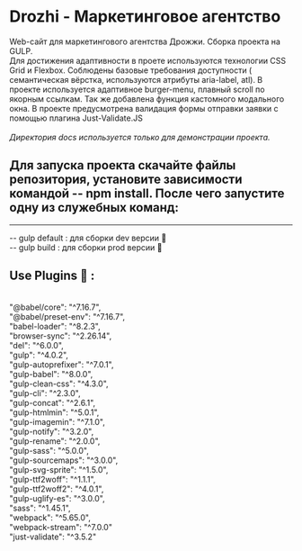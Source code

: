 # Drozhi -  Маркетинговое агентство
Web-сайт для маркетингового агентства Дрожжи. Сборка проекта на GULP. <br/>Для достижения адаптивности в проете используются технологии CSS Grid и Flexbox.
Соблюдены базовые требования доступности ( семантическая вёрстка, используются атрибуты aria-label, atl).
В проекте используется адаптивное burger-menu, плавный scroll по якорным ссылкам. 
Так же добавлена функция кастомного модального окна. В проекте предусмотрена валидация формы отправки заявки с помощью плагина Just-Validate.JS
<br/>
<br/>
*Директория docs используется только для демонстрации проекта.*
<br/>
## Для запуска проекта скачайте файлы репозитория, установите зависимости командой -- npm install. После чего запустите одну из служебных команд:

--------------------------------------------------------------------------------------------------------------------------------------------------------------------------
-- gulp default : для сборки dev версии :hammer:<br/>
-- gulp build : для сборки prod версии :handbag:


## Use Plugins :floppy_disk: :
<br/>
"@babel/core": "^7.16.7",<br/>
    "@babel/preset-env": "^7.16.7",<br/>
    "babel-loader": "^8.2.3",<br/>
    "browser-sync": "^2.26.14",<br/>
    "del": "^6.0.0",<br/>
    "gulp": "^4.0.2",<br/>
    "gulp-autoprefixer": "^7.0.1",<br/>
    "gulp-babel": "^8.0.0",<br/>
    "gulp-clean-css": "^4.3.0",<br/>
    "gulp-cli": "^2.3.0",<br/>
    "gulp-concat": "^2.6.1",<br/>
    "gulp-htmlmin": "^5.0.1",<br/>
    "gulp-imagemin": "^7.1.0",<br/>
    "gulp-notify": "^3.2.0",<br/>
    "gulp-rename": "^2.0.0",<br/>
    "gulp-sass": "^5.0.0",<br/>
    "gulp-sourcemaps": "^3.0.0",<br/>
    "gulp-svg-sprite": "^1.5.0",<br/>
    "gulp-ttf2woff": "^1.1.1",<br/>
    "gulp-ttf2woff2": "^4.0.1",<br/>
    "gulp-uglify-es": "^3.0.0",<br/>
    "sass": "^1.45.1",<br/>
    "webpack": "^5.65.0",<br/>
    "webpack-stream": "^7.0.0"<br/>
    "just-validate": "^3.5.2"<br/>
